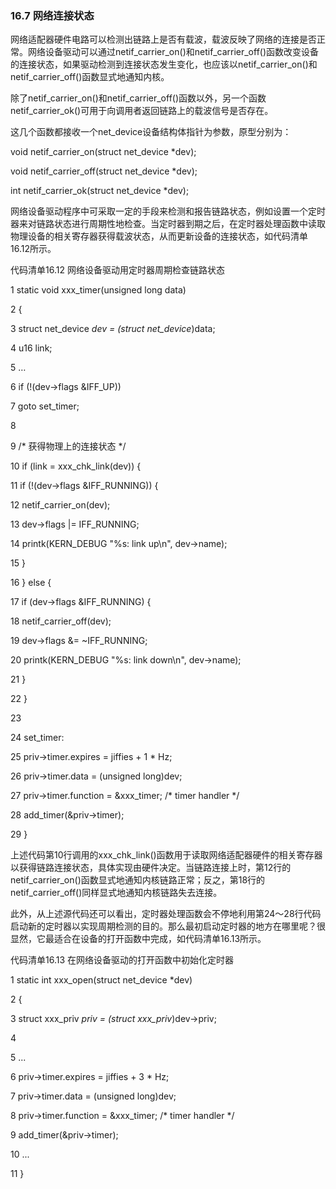 ### 16.7 网络连接状态

网络适配器硬件电路可以检测出链路上是否有载波，载波反映了网络的连接是否正常。网络设备驱动可以通过netif_carrier_on()和netif_carrier_off()函数改变设备的连接状态，如果驱动检测到连接状态发生变化，也应该以netif_carrier_on()和netif_carrier_off()函数显式地通知内核。

除了netif_carrier_on()和netif_carrier_off()函数以外，另一个函数netif_carrier_ok()可用于向调用者返回链路上的载波信号是否存在。

这几个函数都接收一个net_device设备结构体指针为参数，原型分别为：

void netif_carrier_on(struct net_device *dev); 
 
 void netif_carrier_off(struct net_device *dev); 
 
 int netif_carrier_ok(struct net_device *dev);

网络设备驱动程序中可采取一定的手段来检测和报告链路状态，例如设置一个定时器来对链路状态进行周期性地检查。当定时器到期之后，在定时器处理函数中读取物理设备的相关寄存器获得载波状态，从而更新设备的连接状态，如代码清单16.12所示。

代码清单16.12 网络设备驱动用定时器周期检查链路状态

1 static void xxx_timer(unsigned long data) 
 
 2 { 
 
 3 struct net_device *dev = (struct net_device*)data; 
 
 4 u16 link; 
 
 5 … 
 
 6 if (!(dev->flags &IFF_UP)) 
 
 7 goto set_timer; 
 
 8 
 
 9 /* 获得物理上的连接状态 */ 
 
 10 if (link = xxx_chk_link(dev)) { 
 
 11 if (!(dev->flags &IFF_RUNNING)) { 
 
 12 netif_carrier_on(dev); 
 
 13 dev->flags |= IFF_RUNNING; 
 
 14 printk(KERN_DEBUG "%s: link up\n", dev->name); 
 
 15 } 
 
 16 } else { 
 
 17 if (dev->flags &IFF_RUNNING) { 
 
 18 netif_carrier_off(dev); 
 
 19 dev->flags &= ~IFF_RUNNING; 
 
 20 printk(KERN_DEBUG "%s: link down\n", dev->name); 
 
 21 }



22 } 
 
 23 
 
 24 set_timer: 
 
 25 priv->timer.expires = jiffies + 1 * Hz; 
 
 26 priv->timer.data = (unsigned long)dev; 
 
 27 priv->timer.function = &xxx_timer; /* timer handler */ 
 
 28 add_timer(&priv->timer); 
 
 29 }

上述代码第10行调用的xxx_chk_link()函数用于读取网络适配器硬件的相关寄存器以获得链路连接状态，具体实现由硬件决定。当链路连接上时，第12行的netif_carrier_on()函数显式地通知内核链路正常；反之，第18行的netif_carrier_off()同样显式地通知内核链路失去连接。

此外，从上述源代码还可以看出，定时器处理函数会不停地利用第24～28行代码启动新的定时器以实现周期检测的目的。那么最初启动定时器的地方在哪里呢？很显然，它最适合在设备的打开函数中完成，如代码清单16.13所示。

代码清单16.13 在网络设备驱动的打开函数中初始化定时器

1 static int xxx_open(struct net_device *dev) 
 
 2 { 
 
 3 struct xxx_priv *priv = (struct xxx_priv*)dev->priv; 
 
 4 
 
 5 ... 
 
 6 priv->timer.expires = jiffies + 3 * Hz; 
 
 7 priv->timer.data = (unsigned long)dev; 
 
 8 priv->timer.function = &xxx_timer; /* timer handler */ 
 
 9 add_timer(&priv->timer); 
 
 10 ... 
 
 11 }

